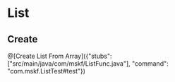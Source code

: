 # List
## Create
@[Create List From Array]({"stubs": ["src/main/java/com/mskf/ListFunc.java"], "command": "com.mskf.ListTest#test"})

